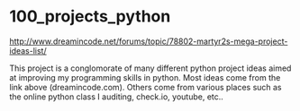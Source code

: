 # 100_projects_python
http://www.dreamincode.net/forums/topic/78802-martyr2s-mega-project-ideas-list/

This project is a conglomorate of many different python project ideas aimed at improving my programming skills in python.
Most ideas come from the link above (dreamincode.com). Others come from various places such as the online python class I auditing, check.io, youtube, etc..
